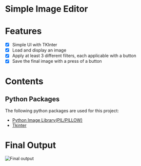 # Simple Image Editor
# Features
- [x] Simple UI with TKInter
- [x] Load and display an image
- [x] Apply at least 3 different filters, each applicable with a button
- [x] Save the final image with a press of a button

# Contents
## Python Packages
The following python packages are used for this project:
- [Python Image Library(PIL/PILLOW)](https://pillow.readthedocs.io/en/stable/handbook/overview.html)
- [Tkinter](https://docs.python.org/3/library/tkinter.html)

# Final Output
![Final output](assets/final_output.gif)